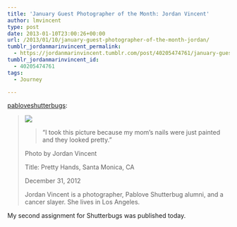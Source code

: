 ```yaml
---
title: 'January Guest Photographer of the Month: Jordan Vincent'
author: lmvincent
type: post
date: 2013-01-10T23:00:26+00:00
url: /2013/01/10/january-guest-photographer-of-the-month-jordan/
tumblr_jordanmarinvincent_permalink:
  - https://jordanmarinvincent.tumblr.com/post/40205474761/january-guest-photographer-of-the-month-jordan
tumblr_jordanmarinvincent_id:
  - 40205474761
tags:
  - Journey

---
```

<a href="https://pabloveshutterbugs.tumblr.com/post/40178869347/january-guest-photographer-of-the-month-jordan-vincent" class="tumblr_blog" target="_blank" rel="noopener">pabloveshutterbugs</a>:

> **![][1]**
> 
> > “I took this picture because my mom’s nails were just painted and they looked pretty.”
> 
> Photo by Jordan Vincent
> 
> Title: Pretty Hands, Santa Monica, CA
> 
> December 31, 2012
> 
> Jordan Vincent is a photographer, Pablove Shutterbug alumni, and a cancer slayer. She lives in Los Angeles.

My second assignment for Shutterbugs was published today.

 [1]: https://media.tumblr.com/ea9a1ad7202899563a7d7befdf26de60/tumblr_inline_mgf39rvHXk1r3lsam.jpg